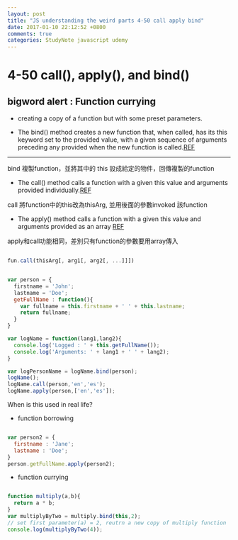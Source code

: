 ```yaml
---
layout: post
title: "JS understanding the weird parts 4-50 call apply bind"
date: 2017-01-10 22:12:52 +0800
comments: true
categories: StudyNote javascript udemy
---
```


<!--more-->

# 4-50 call(), apply(), and bind()

## bigword alert : Function currying
- creating a copy of a function but with some preset parameters.

- The bind() method creates a new function that, when called, has its this keyword set to the provided value, with a given sequence of arguments preceding any provided when the new function is called.[REF](https://developer.mozilla.org/en-US/docs/Web/JavaScript/Reference/Global_Objects/Function/bind)

---

bind 複製function，並將其中的 this 設成給定的物件，回傳複製的function

- The call() method calls a function with a given this value and arguments provided individually.[REF](https://developer.mozilla.org/en-US/docs/Web/JavaScript/Reference/Global_Objects/Function/call)

call 將function中的this改為thisArg, 並用後面的參數invoked 該function

- The apply() method calls a function with a given this value and arguments provided as an array [REF](https://developer.mozilla.org/en-US/docs/Web/JavaScript/Reference/Global_Objects/Function/apply)

apply和call功能相同，差別只有function的參數要用array傳入

``` javascript

fun.call(thisArg[, arg1[, arg2[, ...]]])

```

``` javascript

var person = {
  firstname = 'John';
  lastname = 'Doe';
  getFullName : function(){
    var fullname = this.firstname + ' ' + this.lastname;
    return fullname;
  }
}

var logName = function(lang1,lang2){
  console.log('Logged : ' + this.getFullName());
  console.log('Arguments: ' + lang1 + ' ' + lang2);
}

var logPersonName = logName.bind(person);
logName();
logName.call(person,'en','es');
logName.apply(person,['en','es']);

```

When is this used in real life?

- function borrowing

``` javascript function borrowing

var person2 = {
  firstname : 'Jane';
  lastname : 'Doe';
}
person.getFullName.apply(person2);

```

- function currying

``` javascript function currying

function multiply(a,b){
  return a * b;
}
var multiplyByTwo = multiply.bind(this,2);
// set first parameter(a) = 2, reutrn a new copy of multiply function
console.log(multiplyByTwo(4));

```
